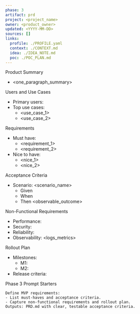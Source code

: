 ```yaml
---
phase: 3
artifact: prd
project: <project_name>
owner: <product_owner>
updated: <YYYY-MM-DD>
sources: []
links:
  profile: ./PROFILE.yaml
  context: ./CONTEXT.md
  idea: ./IDEA_NOTE.md
  poc: ./POC_PLAN.md
---
```


Product Summary
- <one_paragraph_summary>

Users and Use Cases
- Primary users: <roles>
- Top use cases:
  - <use_case_1>
  - <use_case_2>

Requirements
- Must have:
  - <requirement_1>
  - <requirement_2>
- Nice to have:
  - <nice_1>
  - <nice_2>

Acceptance Criteria
- Scenario: <scenario_name>
  - Given <context>
  - When <action>
  - Then <observable_outcome>

Non-Functional Requirements
- Performance: <targets>
- Security: <considerations>
- Reliability: <targets>
- Observability: <logs_metrics>

Rollout Plan
- Milestones:
  - M1: <goal>
  - M2: <goal>
- Release criteria: <criteria>

Phase 3 Prompt Starters
```text
Define MVP requirements:
- List must-haves and acceptance criteria.
- Capture non-functional requirements and rollout plan.
Outputs: PRD.md with clear, testable acceptance criteria.
```


